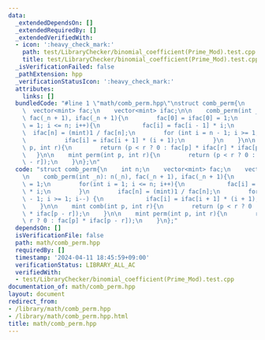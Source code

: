 ```yaml
---
data:
  _extendedDependsOn: []
  _extendedRequiredBy: []
  _extendedVerifiedWith:
  - icon: ':heavy_check_mark:'
    path: test/LibraryChecker/binomial_coefficient(Prime_Mod).test.cpp
    title: test/LibraryChecker/binomial_coefficient(Prime_Mod).test.cpp
  _isVerificationFailed: false
  _pathExtension: hpp
  _verificationStatusIcon: ':heavy_check_mark:'
  attributes:
    links: []
  bundledCode: "#line 1 \"math/comb_perm.hpp\"\nstruct comb_perm{\n    int n;\n  \
    \  vector<mint> fac;\n    vector<mint> ifac;\n\n    comb_perm(int _n): n(_n),\
    \ fac(_n + 1), ifac(_n + 1){\n        fac[0] = ifac[0] = 1;\n        for(int i\
    \ = 1; i <= n; i++){\n            fac[i] = fac[i - 1] * i;\n        }\n      \
    \  ifac[n] = (mint)1 / fac[n];\n        for (int i = n - 1; i >= 1; i--) {\n \
    \           ifac[i] = ifac[i + 1] * (i + 1);\n        }\n    }\n\n    mint comb(int\
    \ p, int r){\n        return (p < r ? 0 : fac[p] * ifac[r] * ifac[p - r]);\n \
    \   }\n\n    mint perm(int p, int r){\n        return (p < r ? 0 : fac[p] * ifac[p\
    \ - r]);\n    }\n};\n"
  code: "struct comb_perm{\n    int n;\n    vector<mint> fac;\n    vector<mint> ifac;\n\
    \n    comb_perm(int _n): n(_n), fac(_n + 1), ifac(_n + 1){\n        fac[0] = ifac[0]\
    \ = 1;\n        for(int i = 1; i <= n; i++){\n            fac[i] = fac[i - 1]\
    \ * i;\n        }\n        ifac[n] = (mint)1 / fac[n];\n        for (int i = n\
    \ - 1; i >= 1; i--) {\n            ifac[i] = ifac[i + 1] * (i + 1);\n        }\n\
    \    }\n\n    mint comb(int p, int r){\n        return (p < r ? 0 : fac[p] * ifac[r]\
    \ * ifac[p - r]);\n    }\n\n    mint perm(int p, int r){\n        return (p <\
    \ r ? 0 : fac[p] * ifac[p - r]);\n    }\n};"
  dependsOn: []
  isVerificationFile: false
  path: math/comb_perm.hpp
  requiredBy: []
  timestamp: '2024-04-11 18:45:59+09:00'
  verificationStatus: LIBRARY_ALL_AC
  verifiedWith:
  - test/LibraryChecker/binomial_coefficient(Prime_Mod).test.cpp
documentation_of: math/comb_perm.hpp
layout: document
redirect_from:
- /library/math/comb_perm.hpp
- /library/math/comb_perm.hpp.html
title: math/comb_perm.hpp
---
```

